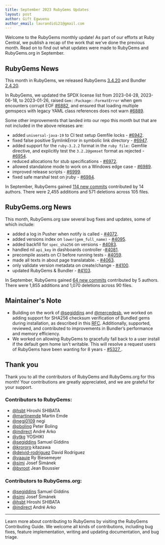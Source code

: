 ```yaml
---
title: September 2023 RubyGems Updates
layout: post
author: Gift Egwuenu
author_email: laurandidi21@gmail.com
---
```


Welcome to the RubyGems monthly update! As part of our efforts at Ruby Central, we publish a recap of the work that we’ve done the previous month. Read on to find out what updates were made to RubyGems and RubyGems.org in September.

## RubyGems News
This month in RubyGems, we released RubyGems [3.4.20](https://github.com/rubygems/rubygems/blob/master/CHANGELOG.md#3420--2023-09-27) and Bundler [2.4.20](https://github.com/rubygems/rubygems/blob/master/bundler/CHANGELOG.md#2420-september-27-2023).

In RubyGems, we updated the SPDX license list from 2023-04-28,  2023-06-18, to 2023-01-26, raised `Gem::Package::FormatError` when gem encounters corrupt EOF [#6882](https://github.com/rubygems/rubygems/pull/6882), and ensured that loading multiple gemspecs with legacy YAML class references does not warn [#6889](https://github.com/rubygems/rubygems/pull/6889).

Some other improvements that landed into our repo this month but that are not included in the above releases are:

- added `universal-java-19` to CI test setup Gemfile locks - [#6942](https://github.com/rubygems/rubygems/pull/6942).
- fixed false positive SymlinkError in symbolic link directory - [#6947](https://github.com/rubygems/rubygems/pull/6947).
- added support for the `ruby-3.2.2` format in the `ruby file:` Gemfile directive, and explicitly test the `3.2.2@gemset` format as rejected - [#6954](https://github.com/rubygems/rubygems/pull/6954).
- reduced allocations for stub specifications - [#6972](https://github.com/rubygems/rubygems/pull/6972).
- allowed standalone mode to work on a Windows edge case - [#6989](https://github.com/rubygems/rubygems/pull/6989).
- improved release scripts - [#6999](https://github.com/rubygems/rubygems/pull/6999).
- fixed safe marshal test on jruby - [#6984](https://github.com/rubygems/rubygems/pull/6984).

In September, RubyGems gained [114 new commits](https://github.com/rubygems/rubygems/compare/master@%7B2023-09-01%7D...master@%7B2023-09-30%7D) contributed by 14 authors. There were 2,455 additions and 571 deletions across 105 files.

## RubyGems.org News

This month, RubyGems.org saw several bug fixes and updates, some of which include:

- added a log in Pusher when notify is called - [#4072](https://github.com/rubygems/rubygems.org/pull/4072).
- added versions index on `lower(gem_full_name)` - [#4095](https://github.com/rubygems/rubygems.org/pull/4095).
- added backfill for `spec_sha256` on versions - [#4083](https://github.com/rubygems/rubygems.org/pull/4083).
- handled nil `api_key` in dashboards controller -[#4081](https://github.com/rubygems/rubygems.org/pull/4081).
- precompile assets on CI before running tests - [#4059](https://github.com/rubygems/rubygems.org/pull/4059).
- made all texts in about page translatable. - [#4063](https://github.com/rubygems/rubygems.org/pull/4063).
- only validate version metadata on create/change - [#4100](https://github.com/rubygems/rubygems.org/pull/4100).
- updated RubyGems & Bundler - [#4103](https://github.com/rubygems/rubygems.org/pull/4103).

In September, RubyGems gained [64 new commits](https://github.com/rubygems/rubygems.org/compare/master@%7B2023-09-01%7D...master@%7B2023-09-30%7D) contributed by 5 authors. There were 1,855 additions and 1,070 deletions across 90 files.

## Maintainer's Note

- Building on the work of [@segiddins](https://github.com/segiddins) and [@mercedesb](https://github.com/mercedesb), we worked on adding support for SHA256 checksum verification of Bundled gems during installation, as described in this [RFC](https://github.com/rubygems/rfcs/pull/50). Additionally, supported, reviewed, and contributed to improvements in Bundler’s performance and memory efficiency.
- We worked on allowing RubyGems to gracefully fall back to a user install if the default gem home isn't writable. This will resolve a request users of RubyGems have been wanting for 8 years - [#5327 ](https://github.com/rubygems/rubygems/pull/5327).


## Thank you

Thank you to all the contributors of RubyGems and RubyGems.org for this month! Your contributions are greatly appreciated, and we are grateful for your support.

### Contributors to RubyGems:

- [@hsbt](https://github.com/hsbt) Hiroshi SHIBATA
- [@martinemde](https://github.com/martinemde) Martin Emde
- [@negi0109](https://github.com/negi0109) negi
- [@pboling](https://github.com/pboling) Peter Boling
- [@indirect](https://github.com/indirect) André Arko
- [@ytkg](https://github.com/ytkg) YOSHIKI
- [@segiddins](https://github.com/segiddins) Samuel Giddins
- [@krororo](https://github.com/krororo) kitazawa
- [@deivid-rodriguez](https://github.com/deivid-rodriguez) David Rodríguez
- [@yaauie](https://github.com/yaauie) Ry Biesemeyer
- [@simi](https://github.com/simi) Josef Šimánek
- [@byroot](https://github.com/byroot) Jean Boussier


### Contributors to RubyGems.org:

- [@segiddins](https://github.com/segiddins) Samuel Giddins
- [@simi](https://github.com/simi) Josef Šimánek
- [@hsbt](https://github.com/hsbt) Hiroshi SHIBATA
- [@indirect](https://github.com/indirect) André Arko

---
Learn more about contributing to RubyGems by visiting the RubyGems Contributing Guide. We welcome all kinds of contributions, including bug fixes, feature implementation, writing and updating documentation, and bug triage.